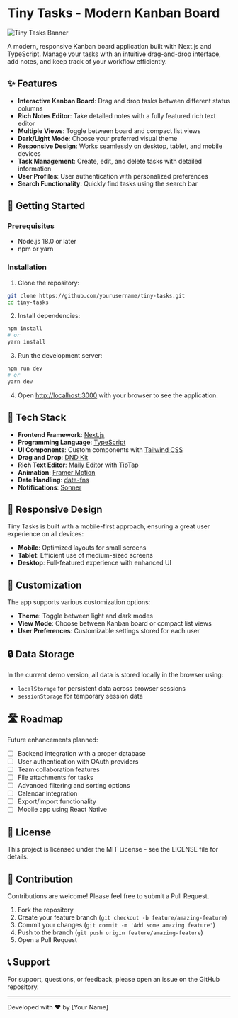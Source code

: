 # Tiny Tasks - Modern Kanban Board

![Tiny Tasks Banner](https://placehold.co/1200x630/10B981/FFFFFF/png?text=Tiny+Tasks+Kanban+Board)

A modern, responsive Kanban board application built with Next.js and TypeScript. Manage your tasks with an intuitive drag-and-drop interface, add notes, and keep track of your workflow efficiently.

## ✨ Features

- **Interactive Kanban Board**: Drag and drop tasks between different status columns
- **Rich Notes Editor**: Take detailed notes with a fully featured rich text editor
- **Multiple Views**: Toggle between board and compact list views
- **Dark/Light Mode**: Choose your preferred visual theme
- **Responsive Design**: Works seamlessly on desktop, tablet, and mobile devices
- **Task Management**: Create, edit, and delete tasks with detailed information
- **User Profiles**: User authentication with personalized preferences
- **Search Functionality**: Quickly find tasks using the search bar

## 🚀 Getting Started

### Prerequisites

- Node.js 18.0 or later
- npm or yarn

### Installation

1. Clone the repository:

```bash
git clone https://github.com/yourusername/tiny-tasks.git
cd tiny-tasks
```

2. Install dependencies:

```bash
npm install
# or
yarn install
```

3. Run the development server:

```bash
npm run dev
# or
yarn dev
```

4. Open [http://localhost:3000](http://localhost:3000) with your browser to see the application.

## 🔧 Tech Stack

- **Frontend Framework**: [Next.js](https://nextjs.org/)
- **Programming Language**: [TypeScript](https://www.typescriptlang.org/)
- **UI Components**: Custom components with [Tailwind CSS](https://tailwindcss.com/)
- **Drag and Drop**: [DND Kit](https://dndkit.com/)
- **Rich Text Editor**: [Maily Editor](https://maily.to/editor) with [TipTap](https://tiptap.dev/)
- **Animation**: [Framer Motion](https://www.framer.com/motion/)
- **Date Handling**: [date-fns](https://date-fns.org/)
- **Notifications**: [Sonner](https://sonner.emilkowal.ski/)

## 📱 Responsive Design

Tiny Tasks is built with a mobile-first approach, ensuring a great user experience on all devices:

- **Mobile**: Optimized layouts for small screens
- **Tablet**: Efficient use of medium-sized screens
- **Desktop**: Full-featured experience with enhanced UI

## 🎨 Customization

The app supports various customization options:

- **Theme**: Toggle between light and dark modes
- **View Mode**: Choose between Kanban board or compact list views
- **User Preferences**: Customizable settings stored for each user

## 🔒 Data Storage

In the current demo version, all data is stored locally in the browser using:

- `localStorage` for persistent data across browser sessions
- `sessionStorage` for temporary session data

## 🛣️ Roadmap

Future enhancements planned:

- [ ] Backend integration with a proper database
- [ ] User authentication with OAuth providers
- [ ] Team collaboration features
- [ ] File attachments for tasks
- [ ] Advanced filtering and sorting options
- [ ] Calendar integration
- [ ] Export/import functionality
- [ ] Mobile app using React Native

## 📄 License

This project is licensed under the MIT License - see the LICENSE file for details.

## 🤝 Contribution

Contributions are welcome! Please feel free to submit a Pull Request.

1. Fork the repository
2. Create your feature branch (`git checkout -b feature/amazing-feature`)
3. Commit your changes (`git commit -m 'Add some amazing feature'`)
4. Push to the branch (`git push origin feature/amazing-feature`)
5. Open a Pull Request

## 📞 Support

For support, questions, or feedback, please open an issue on the GitHub repository.

---

Developed with ❤️ by [Your Name]
